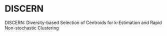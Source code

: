 # DISCERN
DISCERN: Diversity-based Selection of Centroids for k-Estimation and Rapid Non-stochastic Clustering
